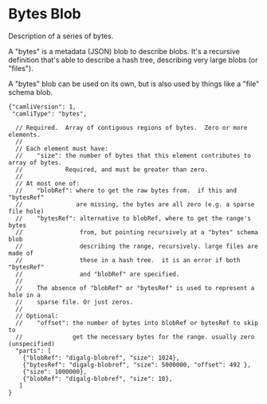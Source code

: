 # Bytes Blob

Description of a series of bytes.

A "bytes" is a metadata (JSON) blob to describe blobs.  It's a recursive
definition that's able to describe a hash tree, describing very large
blobs (or "files").

A "bytes" blob can be used on its own, but is also used by things like
a "file" schema blob.

    {"camliVersion": 1,
     "camliType": "bytes",

      // Required.  Array of contiguous regions of bytes.  Zero or more elements.
      //
      // Each element must have:
      //    "size": the number of bytes that this element contributes to array of bytes.
      //            Required, and must be greater than zero.
      //
      // At most one of:
      //    "blobRef": where to get the raw bytes from.  if this and "bytesRef"
      //               are missing, the bytes are all zero (e.g. a sparse file hole)
      //    "bytesRef": alternative to blobRef, where to get the range's bytes
      //                from, but pointing recursively at a "bytes" schema blob
      //                describing the range, recursively. large files are made of
      //                these in a hash tree.  it is an error if both "bytesRef"
      //                and "blobRef" are specified.
      //
      //    The absence of "blobRef" or "bytesRef" is used to represent a hole in a
      //    sparse file. Or just zeros.
      //
      // Optional:
      //    "offset": the number of bytes into blobRef or bytesRef to skip to
      //              get the necessary bytes for the range. usually zero (unspecified)
      "parts": [
        {"blobRef": "digalg-blobref", "size": 1024},
        {"bytesRef": "digalg-blobref", "size": 5000000, "offset": 492 },
        {"size": 1000000},
        {"blobRef": "digalg-blobref", "size": 10},
       ]
    }
